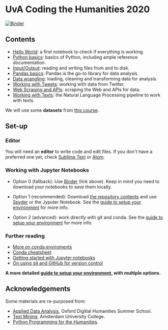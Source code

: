 # UvA Coding the Humanities 2020

[![Binder](https://mybinder.org/badge_logo.svg)](https://mybinder.org/v2/gh/Giovanni1085/UvA_CDH_2020/master)

## Contents

* [Hello World](notebooks/0_HelloWorld.ipynb): a first notebook to check if everything is working.
* [Python basics](notebooks/1_Basics.ipynb): basics of Python, including ample reference documentation.
* [Input/Output](notebooks/2_InputOutput.ipynb): reading and writing files from and to disk.
* [Pandas basics](notebooks/3_PandasBasics.ipynb): Pandas is the go-to library for data analysis.
* [Data wrangling](notebooks/4_DataWrangling.ipynb): loading, cleaning and transforming data for analysis. 
* [Working with Tweets](notebooks/5_WorkingTweets.ipynb): working with data from Twitter.
* [Web Scraping and APIs](notebooks/6_WebScraping.ipynb): scraping the Web and APIs for data.
* [Working with Texts](notebooks/7_WorkingTexts.ipynb): the Natural Language Processing pipeline to work with texts.

We will use some **datasets** from [this course](https://github.com/mromanello/ADA-DHOxSS/tree/master/data).

## Set-up

### Editor

You will need an **editor** to write code and edit files. If you don't have a preferred one yet, check [Sublime Text](https://www.sublimetext.com/) or [Atom](https://atom.io/).

### Working with Jupyter Notebooks

* Option 0 (fallback): Use [Binder](https://mybinder.org) (link above). Keep in mind you need to download your notebooks to save them locally.

* Option 1 (recommended): Download [the repository contents](https://github.com/Giovanni1085/UvA_CDH_2020) and use [Spyder](https://www.spyder-ide.org/) or the Jyputer Notebook. See the [guide to setup your environment](setup.md) for more info.

* Option 2 (advanced): work directly with git and conda. See the [guide to setup your environment](setup.md) for more info.

### Further reading

* [More on conda enviroments](https://docs.conda.io/projects/conda/en/latest/user-guide/tasks/manage-environments.html)
* [Conda cheatsheet](https://docs.conda.io/projects/conda/en/4.6.0/_downloads/52a95608c49671267e40c689e0bc00ca/conda-cheatsheet.pdf)
* [Getting started with Jupyter notebooks](https://medium.com/codingthesmartway-com-blog/getting-started-with-jupyter-notebook-for-python-4e7082bd5d46)
* [On using git and GitHub for version control](https://alan-turing-institute.github.io/rsd-engineeringcourse/ch02git)

**A more detailed [guide to setup your environment](setup.md), with multiple options.**

## Acknowledgements

Some materials are re-purposed from:

* [Applied Data Analysis](https://github.com/mromanello/ADA-DHOxSS), Oxford Digitial Humanities Summer School.
* [Text Mining](https://github.com/Giovanni1085/AUC_TMCI_2019), Amsterdam University College.
* [Python Programming for the Humanities](http://www.karsdorp.io/python-course).
